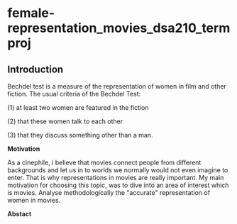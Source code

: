 # female-representation_movies_dsa210_termproj
**Introduction**
------------------------------------------------------------------------------------------------------------------------------------------------------------------------------

Bechdel test is a measure of the representation of women in film and other fiction. The usual criteria of the Bechdel Test:

(1) at least two women are featured in the fiction

(2) that these women talk to each other

(3) that they discuss something other than a man.


**Motivation**

As a cinephile, i believe that movies connect people from different backgrounds and let us in to worlds we normally would not even imagine to enter. That is why representations in movies are really important. My main motivation for choosing this topic, was to dive into an area of interest which is movies. Analyse methodologically the "accurate" representation of women in movies. 


**Abstact**
